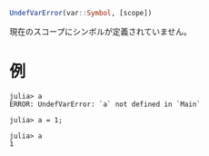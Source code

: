 ```julia
UndefVarError(var::Symbol, [scope])
```

現在のスコープにシンボルが定義されていません。

# 例

```jldoctest
julia> a
ERROR: UndefVarError: `a` not defined in `Main`

julia> a = 1;

julia> a
1
```

